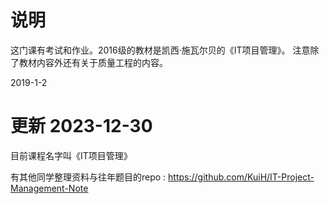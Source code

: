 # 说明

这门课有考试和作业。2016级的教材是凯西·施瓦尔贝的《IT项目管理》。
注意除了教材内容外还有关于质量工程的内容。

2019-1-2


# 更新 2023-12-30

目前课程名字叫《IT项目管理》

有其他同学整理资料与往年题目的repo : https://github.com/KuiH/IT-Project-Management-Note
